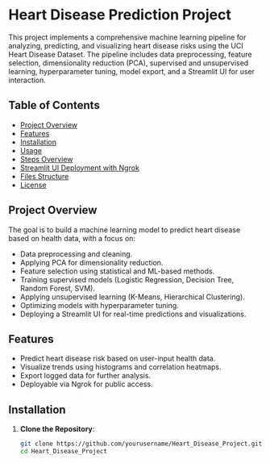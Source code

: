 # Heart Disease Prediction Project

This project implements a comprehensive machine learning pipeline for analyzing, predicting, and visualizing heart disease risks using the UCI Heart Disease Dataset. The pipeline includes data preprocessing, feature selection, dimensionality reduction (PCA), supervised and unsupervised learning, hyperparameter tuning, model export, and a Streamlit UI for user interaction.

## Table of Contents
- [Project Overview](#project-overview)
- [Features](#features)
- [Installation](#installation)
- [Usage](#usage)
- [Steps Overview](#steps-overview)
- [Streamlit UI Deployment with Ngrok](#streamlit-ui-deployment-with-ngrok)
- [Files Structure](#files-structure)
- [License](#license)

## Project Overview
The goal is to build a machine learning model to predict heart disease based on health data, with a focus on:
- Data preprocessing and cleaning.
- Applying PCA for dimensionality reduction.
- Feature selection using statistical and ML-based methods.
- Training supervised models (Logistic Regression, Decision Tree, Random Forest, SVM).
- Applying unsupervised learning (K-Means, Hierarchical Clustering).
- Optimizing models with hyperparameter tuning.
- Deploying a Streamlit UI for real-time predictions and visualizations.

## Features
- Predict heart disease risk based on user-input health data.
- Visualize trends using histograms and correlation heatmaps.
- Export logged data for further analysis.
- Deployable via Ngrok for public access.

## Installation
1. **Clone the Repository**:
   ```bash
   git clone https://github.com/yourusername/Heart_Disease_Project.git
   cd Heart_Disease_Project
